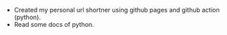 - Created my personal url shortner using github pages and github action (python).
- Read some docs of python.
